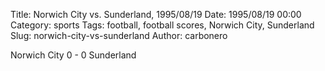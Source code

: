 Title: Norwich City vs. Sunderland, 1995/08/19
Date: 1995/08/19 00:00
Category: sports
Tags: football, football scores, Norwich City, Sunderland
Slug: norwich-city-vs-sunderland
Author: carbonero


Norwich City 0 - 0 Sunderland
